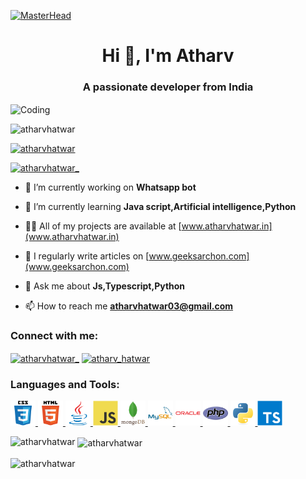 [![MasterHead](https://wallpapercave.com/wp/wp7080156.jpg)](https://www.atharvhatwar.in)
<h1 align="center">Hi 👋, I'm Atharv</h1>
<h3 align="center">A passionate developer from India</h3>
<img align="center" alt="Coding" width="400" src="https://media.tenor.com/-UygBh3nnfEAAAAC/coding.gif">

<p align="left"> <img src="https://komarev.com/ghpvc/?username=atharvhatwar&label=Profile%20views&color=0e75b6&style=flat" alt="atharvhatwar" /> </p>

<p align="left"> <a href="https://github.com/ryo-ma/github-profile-trophy"><img src="https://github-profile-trophy.vercel.app/?username=atharvhatwar" alt="atharvhatwar" /></a> </p>

<p align="left"> <a href="https://twitter.com/atharvhatwar_" target="blank"><img src="https://img.shields.io/twitter/follow/atharvhatwar_?logo=twitter&style=for-the-badge" alt="atharvhatwar_" /></a> </p>

- 🔭 I’m currently working on **Whatsapp bot**

- 🌱 I’m currently learning **Java script,Artificial intelligence,Python**

- 👨‍💻 All of my projects are available at [www.atharvhatwar.in](www.atharvhatwar.in)

- 📝 I regularly write articles on [www.geeksarchon.com](www.geeksarchon.com)

- 💬 Ask me about **Js,Typescript,Python**

- 📫 How to reach me **atharvhatwar03@gmail.com**

<h3 align="left">Connect with me:</h3>
<p align="left">
<a href="https://twitter.com/atharvhatwar_" target="blank"><img align="center" src="https://raw.githubusercontent.com/rahuldkjain/github-profile-readme-generator/master/src/images/icons/Social/twitter.svg" alt="atharvhatwar_" height="30" width="40" /></a>
<a href="https://instagram.com/atharv_hatwar" target="blank"><img align="center" src="https://raw.githubusercontent.com/rahuldkjain/github-profile-readme-generator/master/src/images/icons/Social/instagram.svg" alt="atharv_hatwar" height="30" width="40" /></a>
</p>

<h3 align="left">Languages and Tools:</h3>
<p align="left"> <a href="https://www.w3schools.com/css/" target="_blank" rel="noreferrer"> <img src="https://raw.githubusercontent.com/devicons/devicon/master/icons/css3/css3-original-wordmark.svg" alt="css3" width="40" height="40"/> </a> <a href="https://www.w3.org/html/" target="_blank" rel="noreferrer"> <img src="https://raw.githubusercontent.com/devicons/devicon/master/icons/html5/html5-original-wordmark.svg" alt="html5" width="40" height="40"/> </a> <a href="https://www.java.com" target="_blank" rel="noreferrer"> <img src="https://raw.githubusercontent.com/devicons/devicon/master/icons/java/java-original.svg" alt="java" width="40" height="40"/> </a> <a href="https://developer.mozilla.org/en-US/docs/Web/JavaScript" target="_blank" rel="noreferrer"> <img src="https://raw.githubusercontent.com/devicons/devicon/master/icons/javascript/javascript-original.svg" alt="javascript" width="40" height="40"/> </a> <a href="https://www.mongodb.com/" target="_blank" rel="noreferrer"> <img src="https://raw.githubusercontent.com/devicons/devicon/master/icons/mongodb/mongodb-original-wordmark.svg" alt="mongodb" width="40" height="40"/> </a> <a href="https://www.mysql.com/" target="_blank" rel="noreferrer"> <img src="https://raw.githubusercontent.com/devicons/devicon/master/icons/mysql/mysql-original-wordmark.svg" alt="mysql" width="40" height="40"/> </a> <a href="https://www.oracle.com/" target="_blank" rel="noreferrer"> <img src="https://raw.githubusercontent.com/devicons/devicon/master/icons/oracle/oracle-original.svg" alt="oracle" width="40" height="40"/> </a> <a href="https://www.php.net" target="_blank" rel="noreferrer"> <img src="https://raw.githubusercontent.com/devicons/devicon/master/icons/php/php-original.svg" alt="php" width="40" height="40"/> </a> <a href="https://www.python.org" target="_blank" rel="noreferrer"> <img src="https://raw.githubusercontent.com/devicons/devicon/master/icons/python/python-original.svg" alt="python" width="40" height="40"/> </a> <a href="https://www.typescriptlang.org/" target="_blank" rel="noreferrer"> <img src="https://raw.githubusercontent.com/devicons/devicon/master/icons/typescript/typescript-original.svg" alt="typescript" width="40" height="40"/> </a> </p>

<p><img align="left" src="https://github-readme-stats.vercel.app/api/top-langs?username=atharvhatwar&show_icons=true&locale=en&layout=compact" alt="atharvhatwar" /></p>

<p>&nbsp;<img align="center" src="https://github-readme-stats.vercel.app/api?username=atharvhatwar&show_icons=true&locale=en" alt="atharvhatwar" /></p>

<p><img align="center" src="https://github-readme-streak-stats.herokuapp.com/?user=atharvhatwar&" alt="atharvhatwar" /></p>
